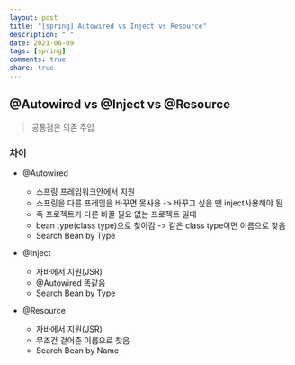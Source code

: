 ```yaml
---
layout: post
title: "[spring] Autowired vs Inject vs Resource"
description: " "
date: 2021-06-09
tags: [spring]
comments: true
share: true
---
```


## @Autowired vs @Inject vs @Resource

> 공통점은 의존 주입

### 차이

* @Autowired
  * 스프링 프레임워크안에서 지원
  * 스프링을 다른 프레임을 바꾸면 못사용 -> 바꾸고 싶을 땐 inject사용해야 됨
  * 즉 프로젝트가 다른 바꿀 필요 없는 프로젝트 일때
  * bean type(class type)으로 찾아감 -> 같은 class type이면 이름으로 찾음
  * Search Bean by Type

* @Inject
  * 자바에서 지원(JSR)
  * @Autowired 똑같음
  * Search Bean by Type

* @Resource
  * 자바에서 지원(JSR)
  * 무조건 걸어준 이름으로 찾음 
  * Search Bean by Name

